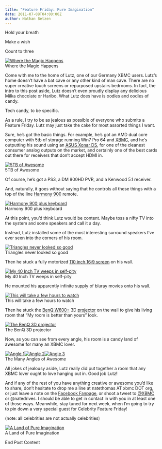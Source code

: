 ```yaml
---
title: "Feature Friday: Pure Imagination"
date: 2011-07-08T04:00:00Z
author: Nathan Betzen
---
```


Hold your breath

Make a wish

Count to three

[![Where the Magic Happens](/sites/default/files/uploads/DSC04005-300x199.webp "Where the Magic Happens")](/sites/default/files/uploads/DSC04005.webp)  
 Where the Magic Happens

Come with me to the home of Lutz, one of our Germany XBMC users. Lutz’s home doesn’t have a bat cave or any other kind of man cave. There are no super creative touch screens or repurposed upstairs bedrooms. In fact, the intro to this post aside, Lutz doesn’t even proudly display any delicious Milka chocolate or Haribo. What Lutz does have is oodles and oodles of candy.

Tech candy, to be specific.

As a rule, I try to be as jealous as possible of everyone who submits a Feature Friday. Lutz may just take the cake for most assorted things I want.

Sure, he’s got the basic things. For example, he’s got an AMD dual core computer with 5tb of storage running Win7 Pro 64 and [XBMC](https://kodi.wiki/download/ "Download XBMC"), and he’s outputting his sound using an [ASUS Xonar DS](https://www.amazon.com/gp/product/B002VAD716/ref=as_li_ss_tl?ie=UTF8&tag=thfefi02-20&linkCode=as2&camp=217145&creative=399369&creativeASIN=B002VAD716 "ASUS Xonar DS"), for one of the cleanest consumer analog outputs on the market, and certainly one of the best cards out there for receivers that don’t accept HDMI in.

[![5TB of Awesome](/sites/default/files/uploads/DSC04084-300x199.webp "5TB of Awesome")](/sites/default/files/uploads/DSC04084.webp)  
 5TB of Awesome

Of course, he’s got a PS3, a DM 800HD PVR, and a Kenwood 5.1 receiver.

And, naturally, it goes without saying that he controls all these things with a top of the line [Harmony 900](https://www.amazon.com/gp/product/B002IC0YL8/ref=as_li_ss_tl?ie=UTF8&tag=thfefi02-20&linkCode=as2&camp=217145&creative=399369&creativeASIN=B002IC0YL8 "Harmony 900 Remote") remote.

[![Harmony 900 plus keyboard](/sites/default/files/uploads/DSC04018-300x199.webp "Harmony 900 plus keyboard")](/sites/default/files/uploads/DSC04018.webp)  
 Harmony 900 plus keyboard

At this point, you’d think Lutz would be content. Maybe toss a nifty TV into the system and some speakers and call it a day.

Instead, Lutz installed some of the most interesting surround speakers I’ve ever seen into the corners of his room.

[![Triangles never looked so good](/sites/default/files/uploads/DSC04013-300x199.webp "Triangles never looked so good")](/sites/default/files/uploads/DSC04013.webp)  
 Triangles never looked so good

Then he stuck a fully motorized [110 inch 16:9 screen](https://www.amazon.com/gp/product/B000JLW0GM/ref=as_li_ss_tl?ie=UTF8&tag=thfefi02-20&linkCode=as2&camp=217145&creative=399373&creativeASIN=B000JLW0GM "110 Projection Screen") on his wall.

[![My 40 Inch TV weeps in self-pity](/sites/default/files/uploads/DSC04086-300x199.webp "My 40 Inch TV weeps in self-pity")](/sites/default/files/uploads/DSC04086.webp)  
 My 40 Inch TV weeps in self-pity

He mounted his apparently infinite supply of bluray movies onto his wall.

[![This will take a few hours to watch](/sites/default/files/uploads/DSC04015-300x234.webp "This will take a few hours to watch")](/sites/default/files/uploads/DSC04015.webp)  
 This will take a few hours to watch

Then he stuck the [BenQ W600+](https://www.benq.com/en-us/products/product_detail.cfm?product=1699&pltag=7&ptag=88 "BenQ product page") 3D [projector](https://www.amazon.com/gp/product/B003L7VH1K/ref=as_li_ss_tl?ie=UTF8&tag=thfefi02-20&linkCode=as2&camp=217145&creative=399373&creativeASIN=B003L7VH1K "BenQ projector on Amazon") on the wall to give his living room that “My room is better than yours” look.

[![The BenQ 3D projector](/sites/default/files/uploads/DSC04082-300x199.webp "The BenQ 3D projector")](/sites/default/files/uploads/DSC04082.webp)  
 The BenQ 3D projector

Now, as you can see from every angle, his room is a candy land of awesome for many an XBMC lover.

[![Angle 1](/sites/default/files/uploads/DSC04085-300x199.webp "Angle 1")](/sites/default/files/uploads/DSC04085.webp)[![Angle 2](/sites/default/files/uploads/DSC040861-300x199.webp "Angle 2")](/sites/default/files/uploads/DSC040861.webp)[![Angle 3](/sites/default/files/uploads/DSC04087-300x199.webp "Angle 3")](/sites/default/files/uploads/DSC04087.webp)  
 The Many Angles of Awesome

All jokes of jealousy aside, Lutz really did put together a room that any XBMC lover ought to love hanging out in. Good job Lutz!

And if any of the rest of you have anything creative or awesome you’d like to share, don’t hesitate to drop me a line at natethomas AT xbmc DOT org, or just leave a note on the [Facebook Fanpage](https://www.facebook.com/XBMC "XBMC Fanpage"), or shoot a tweet to [@XBMC](https://twitter.com/ "XBMC on Twitter") or @natedrives. I should be able to get in contact in with you in at least one of those ways. Meanwhile, stay tuned for next week, when I’m going to try to pin down a very special guest for Celebrity Feature Friday!

(note: all celebrities are not actually celebrities)

[![A Land of Pure Imagination](/sites/default/files/uploads/DSC04088-300x199.webp "A Land of Pure Imagination")](/sites/default/files/uploads/DSC04088.webp)  
 A Land of Pure Imagination

End Post Content
